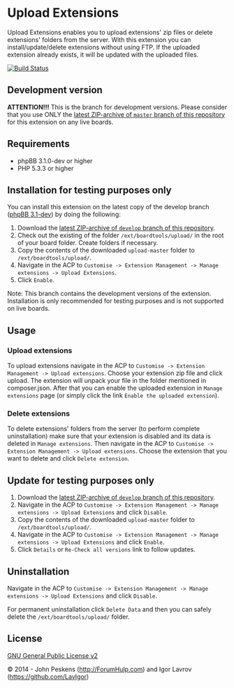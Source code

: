 Upload Extensions
=================
Upload Extensions enables you to upload extensions' zip files or delete extensions' folders from the server.
With this extension you can install/update/delete extensions without using FTP. If the uploaded extension already exists, it will be updated with the uploaded files.

[![Build Status](https://travis-ci.org/BoardTools/upload.svg?branch=develop)](https://travis-ci.org/BoardTools/upload)

## Development version
**ATTENTION!!!**
This is the branch for development versions. Please consider that you use ONLY the [latest ZIP-archive of `master` branch of this repository](https://github.com/BoardTools/upload/archive/master.zip) for this extension on any live boards.

## Requirements
* phpBB 3.1.0-dev or higher
* PHP 5.3.3 or higher

## Installation for testing purposes only
You can install this extension on the latest copy of the develop branch ([phpBB 3.1-dev](https://github.com/phpbb/phpbb3)) by doing the following:

1. Download the [latest ZIP-archive of `develop` branch of this repository](https://github.com/BoardTools/upload/archive/develop.zip).
2. Check out the existing of the folder `/ext/boardtools/upload/` in the root of your board folder. Create folders if necessary.
3. Copy the contents of the downloaded `upload-master` folder to `/ext/boardtools/upload/`.
4. Navigate in the ACP to `Customise -> Extension Management -> Manage extensions -> Upload Extensions`.
5. Click `Enable`.

Note: This branch contains the development versions of the extension. Installation is only recommended for testing purposes and is not supported on live boards.

## Usage
### Upload extensions
To upload extensions navigate in the ACP to `Customise -> Extension Management -> Upload extensions`.
Choose your extension zip file and click upload. The extension will unpack your file in the folder mentioned in composer.json. After that you can enable the uploaded extension in `Manage extensions` page (or simply click the link `Enable the uploaded extension`).

### Delete extensions
To delete extensions' folders from the server (to perform complete uninstallation) make sure that your extension is disabled and its data is deleted in `Manage extensions`.
Then navigate in the ACP to `Customise -> Extension Management -> Upload extensions`.
Choose the extension that you want to delete and click `Delete extension`.

## Update for testing purposes only
1. Download the [latest ZIP-archive of `develop` branch of this repository](https://github.com/BoardTools/upload/archive/develop.zip).
2. Navigate in the ACP to `Customise -> Extension Management -> Manage extensions -> Upload Extensions` and click `Disable`.
3. Copy the contents of the downloaded `upload-master` folder to `/ext/boardtools/upload/`.
4. Navigate in the ACP to `Customise -> Extension Management -> Manage extensions -> Upload Extensions` and click `Enable`.
5. Click `Details` or `Re-Check all versions` link to follow updates.

## Uninstallation
Navigate in the ACP to `Customise -> Extension Management -> Manage extensions -> Upload Extensions` and click `Disable`.

For permanent uninstallation click `Delete Data` and then you can safely delete the `/ext/boardtools/upload/` folder.

## License
[GNU General Public License v2](http://opensource.org/licenses/GPL-2.0)

© 2014 - John Peskens (http://ForumHulp.com) and Igor Lavrov (https://github.com/LavIgor)